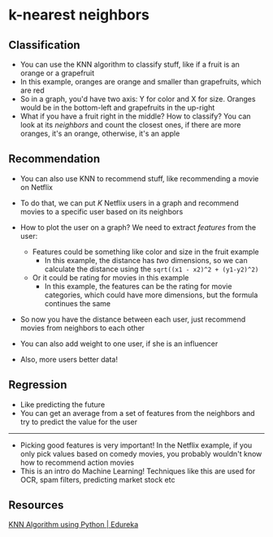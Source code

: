 # k-nearest neighbors

## Classification
- You can use the KNN algorithm to classify stuff, like if a fruit is an orange or a grapefruit
- In this example, oranges are orange and smaller than grapefruits, which are red
- So in a graph, you'd have two axis: Y for color and X for size. Oranges would be in the bottom-left and grapefruits in the up-right
- What if you have a fruit right in the middle? How to classify? You can look at its _neighbors_ and count the closest ones, if there are more oranges, it's an orange, otherwise, it's an apple

## Recommendation
- You can also use KNN to recommend stuff, like recommending a movie on Netflix
- To do that, we can put _K_ Netflix users in a graph and recommend movies to a specific user based on its neighbors
- How to plot the user on a graph? We need to extract _features_ from the user:
    - Features could be something like color and size in the fruit example
        - In this example, the distance has _two_ dimensions, so we can calculate the distance using the `sqrt((x1 - x2)^2 + (y1-y2)^2)`
    - Or it could be rating for movies in this example
        - In this example, the features can be the rating for movie categories, which could have more dimensions, but the formula continues the same
- So now you have the distance between each user, just recommend movies from neighbors to each other

- You can also add weight to one user, if she is an influencer
- Also, more users better data!

## Regression
- Like predicting the future
- You can get an average from a set of features from the neighbors and try to predict the value for the user

---

- Picking good features is very important! In the Netflix example, if you only pick values based on comedy movies, you probably wouldn't know how to recommend action movies
- This is an intro do Machine Learning! Techniques like this are used for OCR, spam filters, predicting market stock etc

## Resources
[KNN Algorithm using Python | Edureka](https://www.youtube.com/watch?v=6kZ-OPLNcgE)